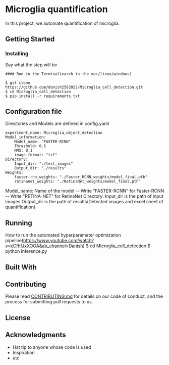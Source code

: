 
# Microglia quantification 

In this project, we automate quantification of microglia.



## Getting Started


### Installing


Say what the step will be
    
    #### Run in the Terminal(earch in the mac/linux/windows) 

    $ git clone https://github.com/danish2562022/Microglia_cell_detection.git
    $ cd Microglia_cell_detection
    $ pip install -r requirements.txt

## Configuration file
Directories and Models are defined in config.yaml
    
    experiment_name: Microglia_object_detection
    Model_information:
        Model_name: "FASTER-RCNN" 
        Threshold: 0.5
        NMS: 0.1
        image_format: "tif"     
    Directory:
        Input_dir: "./test_images"
        Output_dir: "./results"
    Weights:
        faster-rnn_weights: "./Faster_RCNN_weights/model_final.pth"
        retinanet_weights: "./RetinaNet_weights/model_final.pth"

Model_name: Name of the model
            -- Write "FASTER-RCNN" for Faster-RCNN
            -- Write "RETINA-NET" for RetinaNet
Directory: Input_dir is the path of input images
           Output_dir is the path of results(Detected images and excel sheet of quantification) 
           
## Running

How to run the automated hyperparameter optimization pipeline(https://www.youtube.com/watch?v=kCfhfJxXOOA&ab_channel=Danish)
    $ cd Microglia_cell_detection
    $ python inference.py








        

## Built With

 

## Contributing

Please read [CONTRIBUTING.md](CONTRIBUTING.md) for details on our code
of conduct, and the process for submitting pull requests to us.



## License



## Acknowledgments

  - Hat tip to anyone whose code is used
  - Inspiration
  - etc
